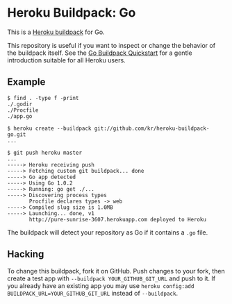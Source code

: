 # Heroku Buildpack: Go

This is a [Heroku buildpack][buildpack] for Go.

This repository is useful if you want to inspect or
change the behavior of the buildpack itself. See the [Go
Buildpack Quickstart][quickstart] for a gentle
introduction suitable for all Heroku users.

## Example

    $ find . -type f -print
    ./.godir
    ./Procfile
    ./app.go

    $ heroku create --buildpack git://github.com/kr/heroku-buildpack-go.git
    ...

    $ git push heroku master
    ...
    -----> Heroku receiving push
    -----> Fetching custom git buildpack... done
    -----> Go app detected
    -----> Using Go 1.0.2
    -----> Running: go get ./...
    -----> Discovering process types
           Procfile declares types -> web
    -----> Compiled slug size is 1.0MB
    -----> Launching... done, v1
           http://pure-sunrise-3607.herokuapp.com deployed to Heroku

The buildpack will detect your repository as Go if it
contains a `.go` file.

## Hacking

To change this buildpack, fork it on GitHub. Push
changes to your fork, then create a test app with
`--buildpack YOUR_GITHUB_GIT_URL` and push to it. If you
already have an existing app you may use `heroku config:add
BUILDPACK_URL=YOUR_GITHUB_GIT_URL` instead of `--buildpack`.

[buildpack]: http://devcenter.heroku.com/articles/buildpacks
[quickstart]: http://mmcgrana.github.com/2012/09/getting-started-with-go-on-heroku.html
